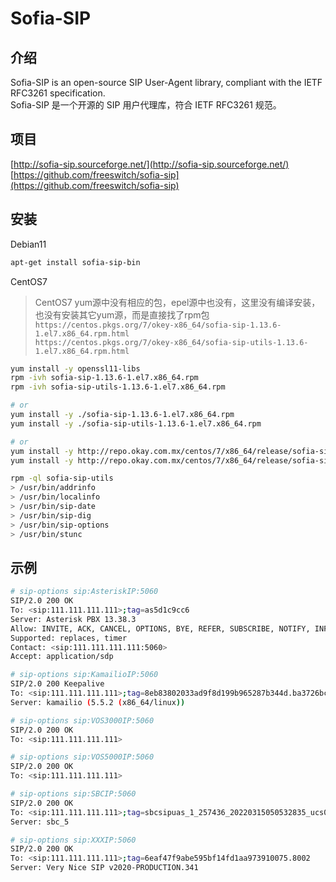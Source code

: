 # Sofia-SIP

## 介绍

Sofia-SIP is an open-source SIP User-Agent library, compliant with the IETF RFC3261 specification.  
Sofia-SIP 是一个开源的 SIP 用户代理库，符合 IETF RFC3261 规范。

## 项目

[http://sofia-sip.sourceforge.net/](http://sofia-sip.sourceforge.net/)  
[https://github.com/freeswitch/sofia-sip](https://github.com/freeswitch/sofia-sip)

## 安装

Debian11

```bash
apt-get install sofia-sip-bin
```

CentOS7
> CentOS7 yum源中没有相应的包，epel源中也没有，这里没有编译安装，也没有安装其它yum源，而是直接找了rpm包  
> `https://centos.pkgs.org/7/okey-x86_64/sofia-sip-1.13.6-1.el7.x86_64.rpm.html`  
> `https://centos.pkgs.org/7/okey-x86_64/sofia-sip-utils-1.13.6-1.el7.x86_64.rpm.html`

```bash
yum install -y openssl11-libs
rpm -ivh sofia-sip-1.13.6-1.el7.x86_64.rpm
rpm -ivh sofia-sip-utils-1.13.6-1.el7.x86_64.rpm

# or
yum install -y ./sofia-sip-1.13.6-1.el7.x86_64.rpm
yum install -y ./sofia-sip-utils-1.13.6-1.el7.x86_64.rpm

# or
yum install -y http://repo.okay.com.mx/centos/7/x86_64/release/sofia-sip-1.13.6-1.el7.x86_64.rpm
yum install -y http://repo.okay.com.mx/centos/7/x86_64/release/sofia-sip-utils-1.13.6-1.el7.x86_64.rpm

rpm -ql sofia-sip-utils
> /usr/bin/addrinfo
> /usr/bin/localinfo
> /usr/bin/sip-date
> /usr/bin/sip-dig
> /usr/bin/sip-options
> /usr/bin/stunc
```

## 示例

```bash
# sip-options sip:AsteriskIP:5060
SIP/2.0 200 OK
To: <sip:111.111.111.111>;tag=as5d1c9cc6
Server: Asterisk PBX 13.38.3
Allow: INVITE, ACK, CANCEL, OPTIONS, BYE, REFER, SUBSCRIBE, NOTIFY, INFO, PUBLISH, MESSAGE
Supported: replaces, timer
Contact: <sip:111.111.111.111:5060>
Accept: application/sdp

# sip-options sip:KamailioIP:5060
SIP/2.0 200 Keepalive
To: <sip:111.111.111.111>;tag=8eb83802033ad9f8d199b965287b344d.ba3726bc
Server: kamailio (5.5.2 (x86_64/linux))

# sip-options sip:VOS3000IP:5060
SIP/2.0 200 OK
To: <sip:111.111.111.111>

# sip-options sip:VOS5000IP:5060
SIP/2.0 200 OK
To: <sip:111.111.111.111>

# sip-options sip:SBCIP:5060
SIP/2.0 200 OK
To: <sip:111.111.111.111>;tag=sbcsipuas_1_257436_20220315050532835_ucs01sb05
Server: sbc_5

# sip-options sip:XXXIP:5060
SIP/2.0 200 OK
To: <sip:111.111.111.111>;tag=6eaf47f9abe595bf14fd1aa973910075.8002
Server: Very Nice SIP v2020-PRODUCTION.341
```
